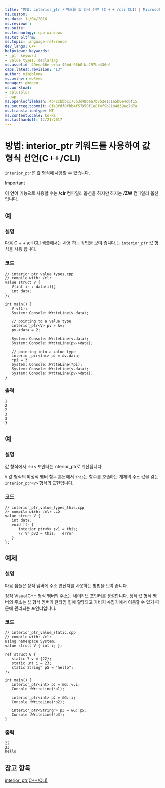 ```yaml
---
title: "방법: interior_ptr 키워드를 값 형식 선언 (C + + /cli CLI) | Microsoft Docs"
ms.custom: 
ms.date: 11/04/2016
ms.reviewer: 
ms.suite: 
ms.technology: cpp-windows
ms.tgt_pltfrm: 
ms.topic: language-reference
dev_langs: C++
helpviewer_keywords:
- _ptr keyword
- value types, declaring
ms.assetid: 49eea66e-eeba-49bd-95b0-ba297be436e3
caps.latest.revision: "13"
author: mikeblome
ms.author: mblome
manager: ghogen
ms.workload:
- cplusplus
- uwp
ms.openlocfilehash: 4b42cbbbc175b3d48baa7b7b2e1c1a5b0e4cbf15
ms.sourcegitcommit: 8fa8fdf0fbb4f57950f1e8f4f9b81b4d39ec7d7a
ms.translationtype: MT
ms.contentlocale: ko-KR
ms.lasthandoff: 12/21/2017
---
```

# <a name="how-to-declare-value-types-with-the-interiorptr-keyword-ccli"></a>방법: interior_ptr 키워드를 사용하여 값 형식 선언(C++/CLI)
`interior_ptr`은 값 형식에 사용할 수 있습니다.  
  
> [!IMPORTANT]
>  이 언어 기능으로 사용할 수는 **/clr** 컴파일러 옵션을 하지만 하지는 **/ZW** 컴파일러 옵션입니다.  
  
## <a name="example"></a>예  
  
### <a name="description"></a>설명  
 다음 C + + /cli CLI 샘플에서는 사용 하는 방법을 보여 줍니다.는 `interior_ptr` 값 형식을 사용 합니다.  
  
### <a name="code"></a>코드  
  
```  
// interior_ptr_value_types.cpp  
// compile with: /clr  
value struct V {  
   V(int i) : data(i){}  
   int data;  
};  
  
int main() {  
   V v(1);  
   System::Console::WriteLine(v.data);  
  
   // pointing to a value type  
   interior_ptr<V> pv = &v;  
   pv->data = 2;  
  
   System::Console::WriteLine(v.data);  
   System::Console::WriteLine(pv->data);  
  
   // pointing into a value type  
   interior_ptr<int> pi = &v.data;  
   *pi = 3;  
   System::Console::WriteLine(*pi);  
   System::Console::WriteLine(v.data);  
   System::Console::WriteLine(pv->data);  
}  
```  
  
### <a name="output"></a>출력  
  
```  
1  
2  
2  
3  
3  
3  
```  
  
## <a name="example"></a>예  
  
### <a name="description"></a>설명  
 값 형식에서 `this` 포인터는 interior_ptr로 계산됩니다.  
  
 `V` 값 형식의 비정적 멤버 함수 본문에서 `this`는 함수를 호출하는 개체의 주소 값을 갖는 `interior_ptr<V>` 형식의 표현입니다.  
  
### <a name="code"></a>코드  
  
```  
// interior_ptr_value_types_this.cpp  
// compile with: /clr /LD  
value struct V {  
   int data;  
   void f() {  
      interior_ptr<V> pv1 = this;  
      // V* pv2 = this;   error  
   }  
};  
```  
  
## <a name="example"></a>예제  
  
### <a name="description"></a>설명  
 다음 샘플은 정적 멤버에 주소 연산자를 사용하는 방법을 보여 줍니다.  
  
 정적 Visual C++ 형식 멤버의 주소는 네이티브 포인터를 생성합니다.  정적 값 형식 멤버의 주소는 값 형식 멤버가 런타임 힙에 할당되고 가비지 수집기에서 이동할 수 있기 때문에 관리되는 포인터입니다.  
  
### <a name="code"></a>코드  
  
```  
// interior_ptr_value_static.cpp  
// compile with: /clr  
using namespace System;  
value struct V { int i; };  
  
ref struct G {  
   static V v = {22};   
   static int i = 23;   
   static String^ pS = "hello";   
};  
  
int main() {  
   interior_ptr<int> p1 = &G::v.i;  
   Console::WriteLine(*p1);  
  
   interior_ptr<int> p2 = &G::i;  
   Console::WriteLine(*p2);  
  
   interior_ptr<String^> p3 = &G::pS;  
   Console::WriteLine(*p3);  
}  
```  
  
### <a name="output"></a>출력  
  
```  
22  
23  
hello  
```  
  
## <a name="see-also"></a>참고 항목  
 [interior_ptr(C++/CLI)](../windows/interior-ptr-cpp-cli.md)